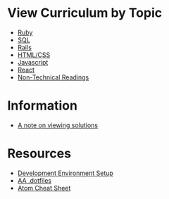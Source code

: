 # View Curriculum by Topic

* [Ruby][ruby]
* [SQL][sql]
* [Rails][rails]
* [HTML/CSS][html-css]
* [Javascript][js]
* [React][react]
* [Non-Technical Readings][nontech]

# Information

* [A note on viewing solutions](readings/solutions.md)

# Resources

* [Development Environment Setup][dev-setup]
* [AA .dotfiles](https://github.com/appacademy/dotfiles)
* [Atom Cheat Sheet](readings/atom_cheatsheet.md)

[ruby]: ../ruby
[sql]: ../sql
[rails]: ../rails
[js]: ../javascript
[react]: ../react
[html-css]: ../html-css
[nontech]: ./non-technical-readings.md
[dev-setup]: ./readings/dev-setup.md
